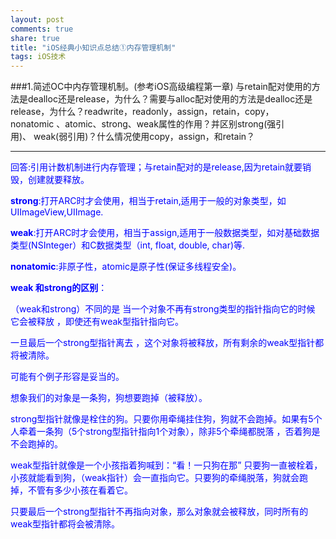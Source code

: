 ```yaml
---
layout: post
comments: true
share: true
title: "iOS经典小知识点总结①内存管理机制"
tags: iOS技术
---
```

###1.简述OC中内存管理机制。(参考iOS高级编程第一章)
与retain配对使用的方法是dealloc还是release，为什么？需要与alloc配对使用的方法是dealloc还是release，为什么？readwrite，readonly，assign，retain，copy，nonatomic 、atomic、strong、weak属性的作用？并区别strong(强引用)、 weak(弱引用)？什么情况使用copy，assign，和retain？
***
<font color='blue'>
回答:引用计数机制进行内存管理；与retain配对的是release,因为retain就要销毁，创建就要释放。

__strong__:打开ARC时才会使用，相当于retain,适用于一般的对象类型，如UIImageView,UIImage.

__weak__:打开ARC时才会使用，相当于assign,适用于一般数据类型，如对基础数据类型(NSInteger）和C数据类型（int, float, double, char)等.

__nonatomic__:非原子性，atomic是原子性(保证多线程安全)。

__weak 和strong的区别__：

（weak和strong）不同的是 当一个对象不再有strong类型的指针指向它的时候 它会被释放  ，即使还有weak型指针指向它。

一旦最后一个strong型指针离去 ，这个对象将被释放，所有剩余的weak型指针都将被清除。

可能有个例子形容是妥当的。

想象我们的对象是一条狗，狗想要跑掉（被释放）。

strong型指针就像是栓住的狗。只要你用牵绳挂住狗，狗就不会跑掉。如果有5个人牵着一条狗（5个strong型指针指向1个对象），除非5个牵绳都脱落 ，否着狗是不会跑掉的。

weak型指针就像是一个小孩指着狗喊到：“看！一只狗在那” 只要狗一直被栓着，小孩就能看到狗，（weak指针）会一直指向它。只要狗的牵绳脱落，狗就会跑掉，不管有多少小孩在看着它。

只要最后一个strong型指针不再指向对象，那么对象就会被释放，同时所有的weak型指针都将会被清除。
</font>
